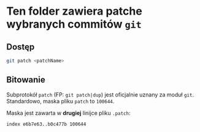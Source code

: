 # Ten folder zawiera patche wybranych commitów `git`

## Dostęp
```sh
git patch <patchName>
```

## Bitowanie
Subprotokół `patch` (FP: `git patch|dup`) jest oficjalnie uznany za moduł `git`. Standardowo, maska pliku `patch` to `100644`.

Maska jest zawarta w **drugiej** linijce pliku `.patch`:
```sh
index e6b7e63..b0c477b 100644
```